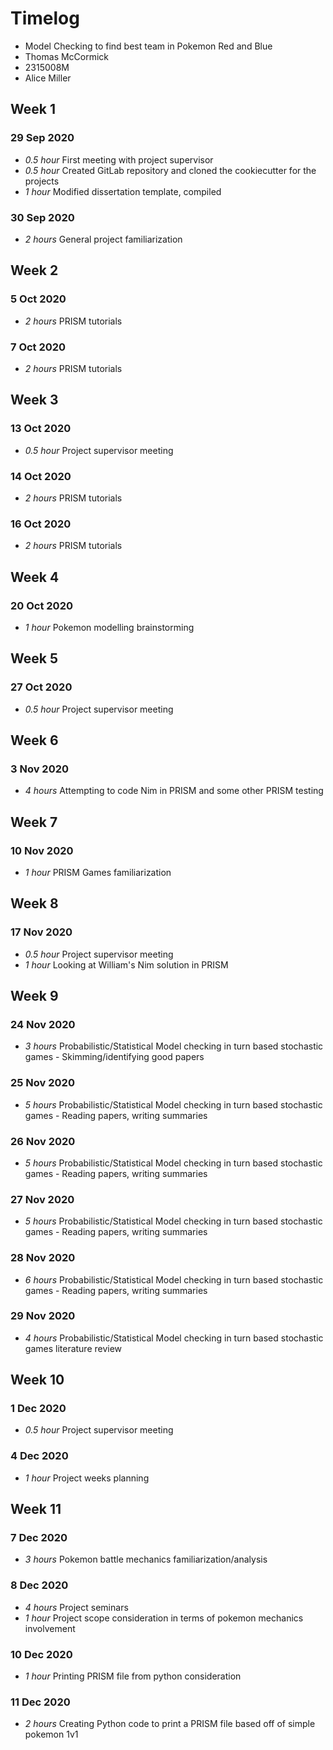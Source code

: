 # Timelog

* Model Checking to find best team in Pokemon Red and Blue
* Thomas McCormick
* 2315008M
* Alice Miller

## Week 1

### 29 Sep 2020

* *0.5 hour* First meeting with project supervisor
* *0.5 hour* Created GitLab repository and cloned the cookiecutter for the projects
* *1 hour* Modified dissertation template, compiled  

### 30 Sep 2020

* *2 hours* General project familiarization


## Week 2

### 5 Oct 2020

* *2 hours* PRISM tutorials

### 7 Oct 2020

* *2 hours* PRISM tutorials

## Week 3

### 13 Oct 2020

* *0.5 hour* Project supervisor meeting

### 14 Oct 2020

* *2 hours* PRISM tutorials

### 16 Oct 2020

* *2 hours* PRISM tutorials


## Week 4

### 20 Oct 2020

* *1 hour* Pokemon modelling brainstorming

## Week 5

### 27 Oct 2020

* *0.5 hour* Project supervisor meeting


## Week 6

### 3 Nov 2020

* *4 hours* Attempting to code Nim in PRISM and some other PRISM testing

## Week 7

### 10 Nov 2020

* *1 hour* PRISM Games familiarization

## Week 8

### 17 Nov 2020

* *0.5 hour* Project supervisor meeting
* *1 hour* Looking at William's Nim solution in PRISM

## Week 9

### 24 Nov 2020

* *3 hours* Probabilistic/Statistical Model checking in turn based stochastic games - Skimming/identifying good papers


### 25 Nov 2020

* *5 hours* Probabilistic/Statistical Model checking in turn based stochastic games - Reading papers, writing summaries


### 26 Nov 2020

* *5 hours* Probabilistic/Statistical Model checking in turn based stochastic games - Reading papers, writing summaries


### 27 Nov 2020

* *5 hours* Probabilistic/Statistical Model checking in turn based stochastic games - Reading papers, writing summaries


### 28 Nov 2020

* *6 hours* Probabilistic/Statistical Model checking in turn based stochastic games - Reading papers, writing summaries


### 29 Nov 2020

* *4 hours* Probabilistic/Statistical Model checking in turn based stochastic games literature review


## Week 10

### 1 Dec 2020

* *0.5 hour* Project supervisor meeting

### 4 Dec 2020

* *1 hour* Project weeks planning


## Week 11

### 7 Dec 2020

* *3 hours* Pokemon battle mechanics familiarization/analysis

### 8 Dec 2020

* *4 hours* Project seminars
* *1 hour* Project scope consideration in terms of pokemon mechanics involvement

### 10 Dec 2020

* *1 hour* Printing PRISM file from python consideration

### 11 Dec 2020

* *2 hours* Creating Python code to print a PRISM file based off of simple pokemon 1v1

